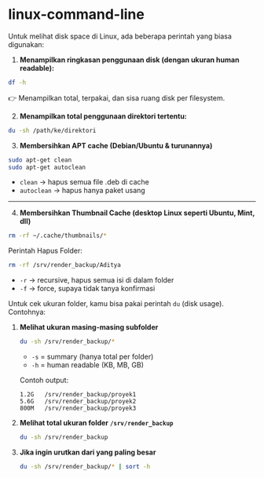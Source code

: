 # linux-command-line

Untuk melihat disk space di Linux, ada beberapa perintah yang biasa digunakan:

1. **Menampilkan ringkasan penggunaan disk (dengan ukuran human readable):**

```bash
df -h
```

👉 Menampilkan total, terpakai, dan sisa ruang disk per filesystem.

2. **Menampilkan total penggunaan direktori tertentu:**

```bash
du -sh /path/ke/direktori
```

3. **Membersihkan APT cache (Debian/Ubuntu & turunannya)**

```bash
sudo apt-get clean
sudo apt-get autoclean
```

* `clean` → hapus semua file .deb di cache
* `autoclean` → hapus hanya paket usang

---

4. **Membersihkan Thumbnail Cache (desktop Linux seperti Ubuntu, Mint, dll)**

```bash
rm -rf ~/.cache/thumbnails/*
```

Perintah Hapus Folder:

```bash
rm -rf /srv/render_backup/Aditya
```

* `-r` → recursive, hapus semua isi di dalam folder
* `-f` → force, supaya tidak tanya konfirmasi

Untuk cek ukuran folder, kamu bisa pakai perintah `du` (disk usage). Contohnya:

1. **Melihat ukuran masing-masing subfolder**

   ```bash
   du -sh /srv/render_backup/*
   ```

   * `-s` = summary (hanya total per folder)
   * `-h` = human readable (KB, MB, GB)

   Contoh output:

   ```
   1.2G   /srv/render_backup/proyek1
   5.6G   /srv/render_backup/proyek2
   800M   /srv/render_backup/proyek3
   ```

2. **Melihat total ukuran folder `/srv/render_backup`**

   ```bash
   du -sh /srv/render_backup
   ```

3. **Jika ingin urutkan dari yang paling besar**

   ```bash
   du -sh /srv/render_backup/* | sort -h
   ```
